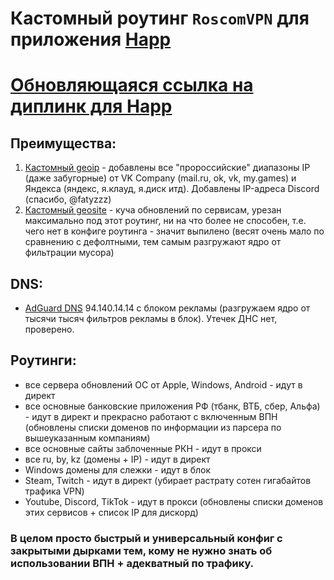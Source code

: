# Кастомный роутинг `RoscomVPN` для приложения [Happ](https://happ.su)

# [Обновляющаяся ссылка на диплинк для Happ](https://github.com/hydraponique/roscomvpn-happ-routing/blob/main/ROUTING_HAPP_DEEPLINK)

## Преимущества:
1) [Кастомный geoip](https://github.com/hydraponique/roscomvpn-geoip) - добавлены все "пророссийские" диапазоны IP (даже забугорные) от VK Company (mail.ru, ok, vk, my.games) и Яндекса (яндекс, я.клауд, я.диск итд). Добавлены IP-адреса Discord (спасибо, @fatyzzz)
2) [Кастомный geosite](https://github.com/hydraponique/roscomvpn-geosite) - куча обновлений по сервисам, урезан максимально под этот роутинг, ни на что более не способен, т.е. чего нет в конфиге роутинга - значит выпилено (весят очень мало по сравнению с дефолтными, тем самым разгружают ядро от фильтрации мусора)

## DNS:
- [AdGuard DNS](https://adguard-dns.io/ru/public-dns.html) 94.140.14.14 с блоком рекламы (разгружаем ядро от тысячи тысяч фильтров рекламы в блок). Утечек ДНС нет, проверено.

## Роутинги:
- все сервера обновлений ОС от Apple, Windows, Android - идут в директ
- все основные банковские приложения РФ (тбанк, ВТБ, сбер, Альфа) - идут в директ и прекрасно работают с включенным ВПН (обновлены списки доменов по информации из парсера по вышеуказанным компаниям)
- все основные сайты заблоченные РКН - идут в прокси
- все ru, by, kz (домены + IP) - идут в директ
- Windows домены для слежки - идут в блок
- Steam, Twitch - идут в директ (убирает растрату сотен гигабайтов трафика VPN)
- Youtube, Discord, TikTok - идут в прокси (обновлены списки доменов этих сервисов + список IP для дискорд)

### В целом просто быстрый и универсальный конфиг с закрытыми дырками тем, кому не нужно знать об использовании ВПН + адекватный по трафику.

